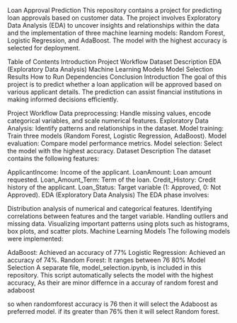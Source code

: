 Loan Approval Prediction
This repository contains a project for predicting loan approvals based on customer data. The project involves Exploratory Data Analysis (EDA) to uncover insights and relationships within the data and the implementation of three machine learning models: Random Forest, Logistic Regression, and AdaBoost. The model with the highest accuracy is selected for deployment.

Table of Contents
Introduction
Project Workflow
Dataset Description
EDA (Exploratory Data Analysis)
Machine Learning Models
Model Selection
Results
How to Run
Dependencies
Conclusion
Introduction
The goal of this project is to predict whether a loan application will be approved based on various applicant details. The prediction can assist financial institutions in making informed decisions efficiently.

Project Workflow
Data preprocessing: Handle missing values, encode categorical variables, and scale numerical features.
Exploratory Data Analysis: Identify patterns and relationships in the dataset.
Model training: Train three models (Random Forest, Logistic Regression, AdaBoost).
Model evaluation: Compare model performance metrics.
Model selection: Select the model with the highest accuracy.
Dataset Description
The dataset contains the following features:

ApplicantIncome: Income of the applicant.
LoanAmount: Loan amount requested.
Loan_Amount_Term: Term of the loan.
Credit_History: Credit history of the applicant.
Loan_Status: Target variable (1: Approved, 0: Not Approved).
EDA (Exploratory Data Analysis)
The EDA phase involves:

Distribution analysis of numerical and categorical features.
Identifying correlations between features and the target variable.
Handling outliers and missing data.
Visualizing important patterns using plots such as histograms, box plots, and scatter plots.
Machine Learning Models
The following models were implemented:

AdaBoost: Achieved an accuracy of 77%
Logistic Regression: Achieved an accuracy of 74%.
Random Forest: It ranges between 76 80%
Model Selection
A separate file, model_selection.ipynb, is included in this repository. This script automatically selects the model with the highest accuracy, As their are minor differnce in a accuray of random forest and adaboost

so when randomforest accuracy is 76 then it will select the Adaboost as preferred model. if its greater than 76% then it will select Random forest.
